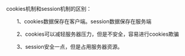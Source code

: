 cookies机制和session机制的区别：

　　1、cookies数据保存在客户端。session数据保存在服务端

　　2、cookies可以减轻服务器压力，但是不安全，容易进行cookies欺骗

　　3、session安全一点，但是占用服务器资源。